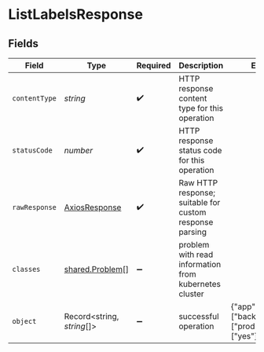 # ListLabelsResponse


## Fields

| Field                                                     | Type                                                      | Required                                                  | Description                                               | Example                                                   |
| --------------------------------------------------------- | --------------------------------------------------------- | --------------------------------------------------------- | --------------------------------------------------------- | --------------------------------------------------------- |
| `contentType`                                             | *string*                                                  | :heavy_check_mark:                                        | HTTP response content type for this operation             |                                                           |
| `statusCode`                                              | *number*                                                  | :heavy_check_mark:                                        | HTTP response status code for this operation              |                                                           |
| `rawResponse`                                             | [AxiosResponse](https://axios-http.com/docs/res_schema)   | :heavy_check_mark:                                        | Raw HTTP response; suitable for custom response parsing   |                                                           |
| `classes`                                                 | [shared.Problem](../../../sdk/models/shared/problem.md)[] | :heavy_minus_sign:                                        | problem with read information from kubernetes cluster     |                                                           |
| `object`                                                  | Record<string, *string*[]>                                | :heavy_minus_sign:                                        | successful operation                                      | {"app":["backend"],"env":["prod"],"toDelete":["yes"]}     |
